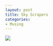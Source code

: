 ```yaml
---
layout: post
title: Sky Scrapers
categories:
- Musing
---
```


![](http://static.flickr.com/38/74387563_6576f235c7.jpg)
